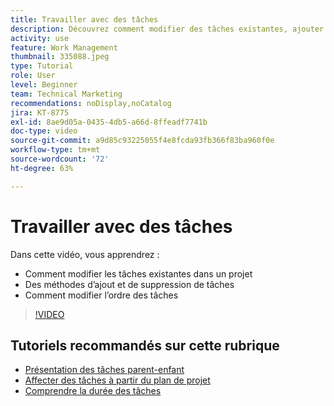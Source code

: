```yaml
---
title: Travailler avec des tâches
description: Découvrez comment modifier des tâches existantes, ajouter et supprimer des tâches, et modifier l’ordre des tâches sur un projet dans Workfront.
activity: use
feature: Work Management
thumbnail: 335088.jpeg
type: Tutorial
role: User
level: Beginner
team: Technical Marketing
recommendations: noDisplay,noCatalog
jira: KT-8775
exl-id: 8ae9d05a-0435-4db5-a66d-8ffeadf7741b
doc-type: video
source-git-commit: a9d85c93225055f4e8fcda93fb366f83ba960f0e
workflow-type: tm+mt
source-wordcount: '72'
ht-degree: 63%

---
```


# Travailler avec des tâches

Dans cette vidéo, vous apprendrez :

* Comment modifier les tâches existantes dans un projet
* Des méthodes d’ajout et de suppression de tâches
* Comment modifier l’ordre des tâches

>[!VIDEO](https://video.tv.adobe.com/v/335088/?quality=12&learn=on)

## Tutoriels recommandés sur cette rubrique

* [Présentation des tâches parent-enfant](https://experienceleague.adobe.com/en/docs/workfront-learn/tutorials-workfront/manage-work/tasks/understand-parent-child-tasks)
* [Affecter des tâches à partir du plan de projet](https://experienceleague.adobe.com/en/docs/workfront-learn/tutorials-workfront/manage-work/tasks/assign-tasks-from-the-project-plan)
* [Comprendre la durée des tâches](https://experienceleague.adobe.com/en/docs/workfront-learn/tutorials-workfront/manage-work/tasks/understand-task-durations)
